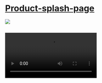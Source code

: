 # [Product-splash-page](https://frontendella.github.io/Product-splash-page/)



[<img src="https://user-images.githubusercontent.com/82247833/206613839-f683c7ad-d7da-45af-b526-f8426bd6fb40.png"/>](https://frontendella.github.io/Product-splash-page/)



## 


<video align="center"  src="https://user-images.githubusercontent.com/82247833/206612183-81d11c37-b31b-44a0-acdf-23e189e953a7.mp4"></video>



